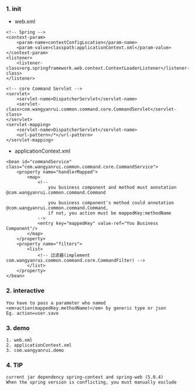 ### 1. init

* web.xml
```
<!-- Spring -->
<context-param>
    <param-name>contextConfigLocation</param-name>
    <param-value>classpath:applicationContext.xml</param-value>
</context-param>
<listener>
    <listener-class>org.springframework.web.context.ContextLoaderListener</listener-class>
</listener>

<!-- core Command Servlet -->
<servlet>
    <servlet-name>DispatcherServlet</servlet-name>
    <servlet-class>com.wangyanrui.common.command.core.CommandServlet</servlet-class>
</servlet>
<servlet-mapping>
    <servlet-name>DispatcherServlet</servlet-name>
    <url-pattern>/*</url-pattern>
</servlet-mapping>
```

* applicationContext.xml

```
<bean id="commandService" class="com.wangyanrui.common.command.core.CommandService">
    <property name="handlerMapped">
        <map>
            <!-- 
                you business component and method must annotation @com.wangyanrui.common.command.Command
                
                you business component's method could annotation @com.wangyanrui.common.command.Command,
                if not, you action must be mappedKey:methodName
            -->
            <entry key="mappedKey" value-ref="You Business Component"/>
        </map>
    </property>
    <property name="filters">
        <list>
            <!-- 过滤器(implement com.wangyanrui.common.command.core.CommandFilter) -->
        </list>
    </property>
</bean>
```


### 2. interactive
    You have to pass a parameter who named <em>action(mappedKey.methodName)</em> by generic type or json 
    Eg. action=user.save

### 3. demo
    1. web.xml    
    2. applicationContext.xml
    3. com.wangyanrui.demo

### 4. TIP
    current jar dependency spring-context and spring-web (5.0.4)
    When the spring version is conflicting, you must manually exclude